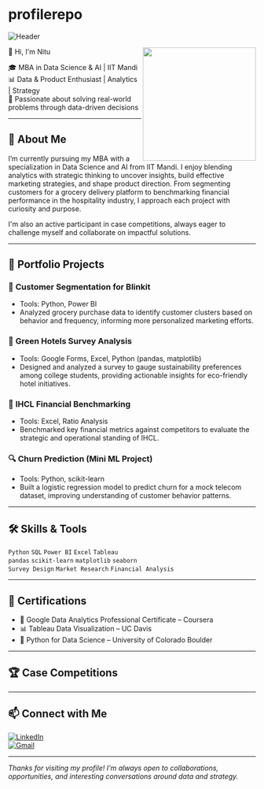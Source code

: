 # profilerepo
![Header](https://capsule-render.vercel.app/api?type=waving&color=0:6e7fdc,100:52c4c4&height=180&section=header&text=Hi%20there%20👋%20I'm%20[Your%20Name]!&fontSize=28&fontAlign=center&fontColor=ffffff)

<img align="right" src="https://i.pinimg.com/originals/18/83/8f/18838fc1dba880d7e625184fe75e76c2.gif" width="230"/>

 👋 Hi, I'm Nitu

🎓 MBA in Data Science & AI | IIT Mandi  
📊 Data & Product Enthusiast | Analytics | Strategy  
🚀 Passionate about solving real-world problems through data-driven decisions

---

## 🧠 About Me

I’m currently pursuing my MBA with a specialization in Data Science and AI from IIT Mandi. I enjoy blending analytics with strategic thinking to uncover insights, build effective marketing strategies, and shape product direction. From segmenting customers for a grocery delivery platform to benchmarking financial performance in the hospitality industry, I approach each project with curiosity and purpose.

I'm also an active participant in case competitions, always eager to challenge myself and collaborate on impactful solutions.

---

## 💼 Portfolio Projects

### 🛒 **Customer Segmentation for Blinkit**
- Tools: Python, Power BI
- Analyzed grocery purchase data to identify customer clusters based on behavior and frequency, informing more personalized marketing efforts.

### 🌱 **Green Hotels Survey Analysis**
- Tools: Google Forms, Excel, Python (pandas, matplotlib)
- Designed and analyzed a survey to gauge sustainability preferences among college students, providing actionable insights for eco-friendly hotel initiatives.

### 🏨 **IHCL Financial Benchmarking**
- Tools: Excel, Ratio Analysis
- Benchmarked key financial metrics against competitors to evaluate the strategic and operational standing of IHCL.

### 🔍 **Churn Prediction (Mini ML Project)**
- Tools: Python, scikit-learn
- Built a logistic regression model to predict churn for a mock telecom dataset, improving understanding of customer behavior patterns.

---

## 🛠 Skills & Tools

`Python` `SQL` `Power BI` `Excel` `Tableau`  
`pandas` `scikit-learn` `matplotlib` `seaborn`  
`Survey Design` `Market Research` `Financial Analysis`

---

## 🏅 Certifications

- 🧠 Google Data Analytics Professional Certificate – Coursera  
- 📊 Tableau Data Visualization – UC Davis  
- 🐍 Python for Data Science – University of Colorado Boulder

---

## 🏆 Case Competitions
---

## 📫 Connect with Me

[![LinkedIn](https://img.shields.io/badge/LinkedIn-blue?logo=linkedin)](https://linkedin.com/in/yourname)  
[![Gmail](https://img.shields.io/badge/Gmail-red?logo=gmail)](mailto:your.email@example.com)

---

*Thanks for visiting my profile! I'm always open to collaborations, opportunities, and interesting conversations around data and strategy.*


